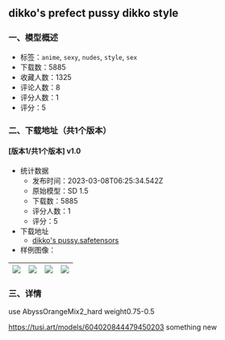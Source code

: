 ## dikko's prefect pussy dikko style
### 一、模型概述

- 标签：`anime`, `sexy`, `nudes`, `style`, `sex`
- 下载数：5885
- 收藏人数：1325
- 评论人数：8
- 评分人数：1
- 评分：5

### 二、下载地址（共1个版本）

#### [版本1/共1个版本] v1.0

- 统计数据
  - 发布时间：2023-03-08T06:25:34.542Z
  - 原始模型：SD 1.5
  - 下载数：5885
  - 评分人数：1
  - 评分：5
- 下载地址
  - [dikko's pussy.safetensors](https://civitai.com/api/download/models/20110)
- 样例图像：

| <img src="https://image.civitai.com/xG1nkqKTMzGDvpLrqFT7WA/4ef1457f-42f0-4592-4e00-0ce8f6903a00/width=450/212585.jpeg" /> | <img src="https://image.civitai.com/xG1nkqKTMzGDvpLrqFT7WA/86c77ee9-3757-4b7a-2208-b791aa9d2000/width=450/212589.jpeg" /> | <img src="https://image.civitai.com/xG1nkqKTMzGDvpLrqFT7WA/5bc8217c-5ade-49cd-1cfc-f3effe222000/width=450/212588.jpeg" /> | <img src="https://image.civitai.com/xG1nkqKTMzGDvpLrqFT7WA/3d543e50-cd3c-4558-b27b-e4e884d07900/width=450/212587.jpeg" /> |
| ---- | ---- | ---- | ---- |


### 三、详情
<p>use AbyssOrangeMix2_hard weight0.75-0.5</p><p><a target="_blank" rel="ugc" href="https://tusi.art/models/604020844479450203">https://tusi.art/models/604020844479450203</a> something new</p>
